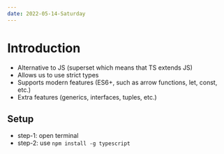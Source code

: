 ```yaml
---
date: 2022-05-14-Saturday
---
```


# Introduction 
- Alternative to JS (superset which means that TS extends JS)
- Allows us to use strict types
- Supports modern features (ES6+, such as arrow functions, let, const, etc.)
- Extra features (generics, interfaces, tuples, etc.)

## Setup 
- step-1: open terminal 
- step-2: use `npm install -g typescript`